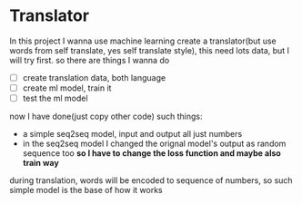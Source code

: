 # Translator

In this project I wanna use machine learning create a translator(but use words from self translate, yes self translate style), this need lots data, but I will try first. so there are things I wanna do

 - [ ] create translation data, both language
 - [ ] create ml model, train it
 - [ ] test the ml model

now I have done(just copy other code) such things:
* a simple seq2seq model, input and output all just numbers
* in the seq2seq model I changed the orignal model's output as random sequence too
  __so I have to change the loss function and maybe also train way__

during translation, words will be encoded to sequence of numbers, so such simple model is the base of how it works
